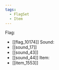 ```yaml
---
tags:
  - FlagSet
  - Item
---
```

Flag:
- [[flag_10174]]
Sound:
- [[sound_17]]
- [[sound_43]]
- [[sound_44]]
Item:
- [[item_1553]]
